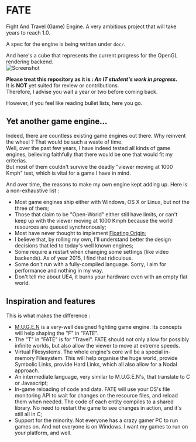 # FATE
Fight And Travel (Game) Engine. A very ambitious project that will take years to reach 1.0.
  
A spec for the engine is being written under `doc/`.
  
And here's a cube that represents the current progress for the OpenGL rendering backend.  
![Screenshot](http://yoanlecoq.com/dl/fatewip.png)
  
  
**Please treat this repository as it is : _An IT student's work in progress_.**  
It is **NOT** yet suited for review or contributions.  
Therefore, I advise you wait a year or two before coming back.
  





However, if you feel like reading bullet lists, here you go.
  
## Yet another game engine...
Indeed, there are countless existing game engines out there. Why reinvent the wheel ? That would be such a waste of time.  
Well, over the past few years, I have indeed tested all kinds of game engines, believing faithfully that there would be one that would fit my criterias.  
But most of them couldn't survive the deadly "viewer moving at 1000 Kmph" test, which is vital for a game I have in mind.

And over time, the reasons to make my own engine kept adding up. Here is a non-exhaustive list :  
- Most game engines ship either with Windows, OS X or Linux, but not the three of them;
- Those that claim to be "Open-World" either still have limits, or can't keep up with the viewer moving at 1000 Kmph because the world resources are queued synchronously;
- Most have never thought to implement [Floating Origin](http://www.floatingorigin.com/);
- I believe that, by rolling my own, I'll understand better the design decisions that led to today's well known engines;
- Some require a restart when changing some settings (like video backends). As of year 2015, I find that ridiculous.
- Some don't run with a fully-compiled language. Sorry, I aim for performance and nothing in my way.
- Don't tell me about UE4, it burns your hardware even with an empty flat world.
  
## Inspiration and features
This is what makes the difference :
- [M.U.G.E.N](https://en.wikipedia.org/wiki/M.U.G.E.N) is a very-well designed fighting game engine. Its concepts will help shaping the "F" in "FATE".
- The "T" in "FATE" is for "Travel". FATE should not only allow for possibly infinite worlds, but also allow the viewer to move at extreme speeds.
- Virtual Filesystems. The whole engine's core will be a special in-memory Filesystem. This will help organise the huge world, provide Symbolic Links, provide Hard Links, which all also allow for a Nodal approach.
- An intermediate language, very similar to M.U.G.E.N's, that translate to C or Javascript;
- In-game reloading of code and data. FATE will use your OS's file monitoring API to wait for changes on the resource files, and reload them when needed. The code of each entity compiles to a shared library. No need to restart the game to see changes in action, and it's still all in C;
- Support for the minority. Not everyone has a crazy gamer PC to run games on. And not everyone is on Windows. I want my games to run on your platform, and well.
